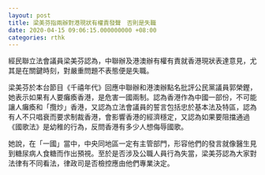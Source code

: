 ```yaml
---
layout: post
title: 梁美芬指兩辦對港現狀有權責發聲　否則是失職
date: 2020-04-15 09:06:15.000000000 +08:00
categories: rthk
---
```


經民聯立法會議員梁美芬認為，中聯辦及港澳辦有權有責就香港現狀表達意見，尤其是在關鍵時刻，對嚴重問題不表態便是失職。

梁美芬於本台節目《千禧年代》回應中聯辦和港澳辦點名批評公民黨議員郭榮鏗，她表示如果有人要癱瘓香港，是危害一國兩制。認為香港作為中國一部份，不可能讓人癱瘓和「攬炒」香港，又認為立法會議員的誓言包括忠於基本法及特區，認為有人不只唱衰而要求制裁香港，會影響香港的經濟穩定，又認為如果要阻擋通過《國歌法》是幼稚的行為，反問香港有多少人想侮辱國歌。

她說，在「一國」當中，中央同地區一定有主管部門，形容他們的發言就像醫生見到糖尿病人食糖而作出預視。至於是否涉及公職人員行為失當，梁美芬認為大家對法律有不同看法，律政司是否檢控應由他們專業決定。
